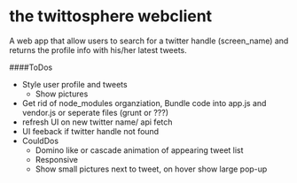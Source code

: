 # the twittosphere webclient

A web app that allow users to search for a twitter handle (screen_name) and returns the profile info with his/her latest tweets.

####ToDos
* Style user profile and tweets
  * Show pictures
* Get rid of node_modules organziation, Bundle code into app.js and vendor.js or seperate files (grunt or ???)
* refresh UI on new twitter name/ api fetch
* UI feeback if twitter handle not found
* CouldDos
  * Domino like or cascade animation of appearing tweet list
  * Responsive
  * Show small pictures next to tweet, on hover show large pop-up
